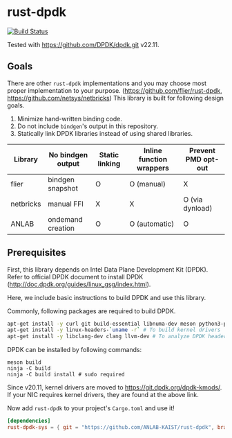 # rust-dpdk

[![Build Status](https://github.com/ANLAB-KAIST/rust-dpdk/actions/workflows/build.yaml/badge.svg)](https://github.com/ANLAB-KAIST/rust-dpdk/actions/workflows/build.yaml)

Tested with <https://github.com/DPDK/dpdk.git> v22.11.

## Goals

There are other `rust-dpdk` implementations and you may choose most proper implementation to your purpose.
(https://github.com/flier/rust-dpdk, https://github.com/netsys/netbricks)
This library is built for following design goals.

1. Minimize hand-written binding code.
1. Do not include `bindgen`'s output in this repository.
1. Statically link DPDK libraries instead of using shared libraries.

| Library   | No bindgen output | Static linking  | Inline function wrappers | Prevent PMD opt-out |
| --------- | ----------------- | --------------- | ------------------------ | ------------------- |
| flier     | bindgen snapshot  | O               | O (manual)               | X                   |
| netbricks | manual FFI        | X               | X                        | O (via dynload)     |
| ANLAB     | ondemand creation | O               | O (automatic)            | O                   |

## Prerequisites

First, this library depends on Intel Data Plane Development Kit (DPDK).
Refer to official DPDK document to install DPDK (http://doc.dpdk.org/guides/linux_gsg/index.html).

Here, we include basic instructions to build DPDK and use this library.

Commonly, following packages are required to build DPDK.
```sh
apt-get install -y curl git build-essential libnuma-dev meson python3-pyelftools # To download and build DPDK
apt-get install -y linux-headers-`uname -r` # To build kernel drivers
apt-get install -y libclang-dev clang llvm-dev # To analyze DPDK headers and create bindings
```

DPDK can be installed by following commands:
```{.sh}
meson build
ninja -C build
ninja -C build install # sudo required
```
Since v20.11, kernel drivers are moved to https://git.dpdk.org/dpdk-kmods/.
If your NIC requires kernel drivers, they are found at the above link.


Now add `rust-dpdk` to your project's `Cargo.toml` and use it!
```toml
[dependencies]
rust-dpdk-sys = { git = "https://github.com/ANLAB-KAIST/rust-dpdk", branch = "main" }
```
